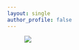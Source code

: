 ```yaml
---
layout: single
author_profile: false
---
```


<figure>
	<a href="http://docs.google.com/gview?url=https://jingchaozhang.github.io/images/Global Peer Review Awards.pdf&embedded=true">
  <img src="https://jingchaozhang.github.io/images/Global Peer Review Awards.jpg"></a>
</figure>
